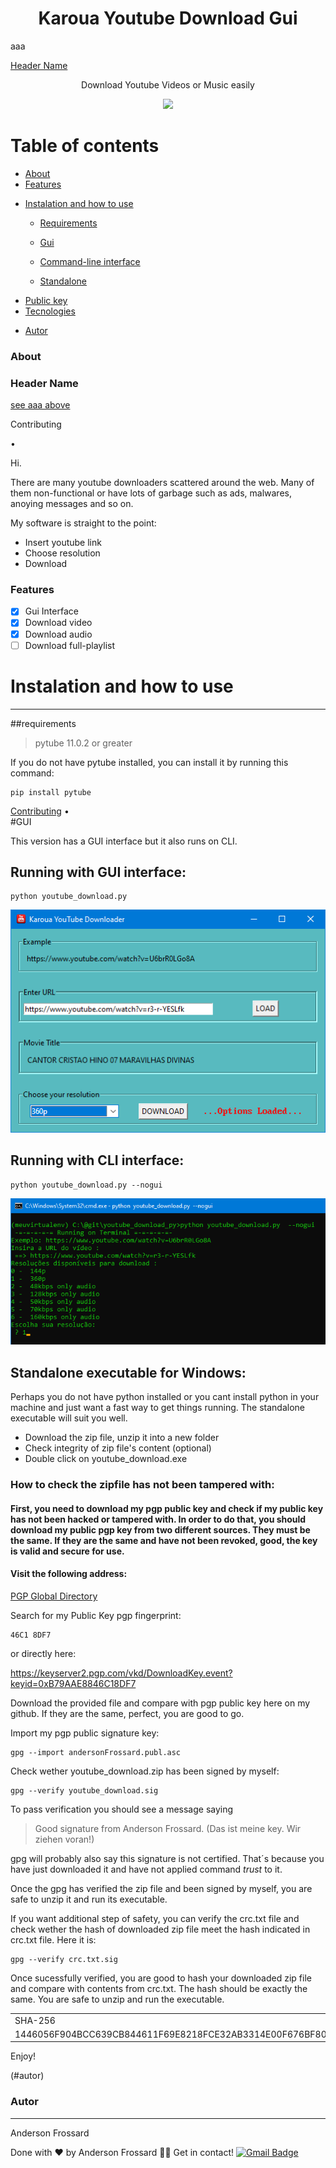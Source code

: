 

<h1 align="center">Karoua Youtube Download Gui</h1>
<a id="my-anchor">aaa</a>

[Header Name](#header-name)

<p align="center">Download Youtube Videos or Music easily</p>
<div align="center">
<img src="https://img.shields.io/static/v1?label=Media&labelColor=black&message=Download&color=7159c1&style=for-the-badge&logo=python"/>
</div>

Table of contents
===============
<!--ts-->

- [About](#about)
- [Features](#features)
* [Instalation and how to use](#how-to)
	* [Requirements](##requirements)
	
	* [Gui](#gui)
	
	* [Command-line interface](#cli)
	
	* [Standalone](#standalone)
*	[Public key](#public-key)
*	[Tecnologies](#tecnologias****)
- [Autor](#autor)
<!--te-->

### About

### Header Name

[see aaa above](#my-anchor)
<p id="#cont">Contributing</p> •  

<p>Hi.</p>
<p>There are many youtube downloaders scattered around the web.
 Many of them non-functional or have lots of garbage  such  as 
 ads, malwares, anoying messages and so on.

My software is straight to the point:</p>
<ul>
  <li>Insert youtube link</li>
  <li>Choose resolution</li>
  <li>Download</li>
</ul>      

### Features
- [X] Gui Interface
- [x] Download video
- [x] Download audio
- [ ] Download full-playlist

# Instalation and how to use

------

##requirements

>pytube 11.0.2 or greater

If you do not have pytube installed, you can install it by running this command:

	pip install pytube
<a href="#cont">Contributing</a> •  
#GUI

This version has a GUI interface but it also runs on CLI.

<h2>Running with GUI interface:</h2>

	python youtube_download.py

![GUI interface](./img/image01.png)




<h2>Running with CLI interface:</h2>

	python youtube_download.py --nogui

![CLI interface](./img/image02.png)


## Standalone executable for Windows:
Perhaps you do not have python installed or you cant install python in your machine and just want a fast way to get things running. The standalone executable will suit you well.
<ul>
	<li>Download the zip file, unzip it into a new folder</li>
	<li>Check  integrity of zip file's content (optional)</li>
	<li>Double click on youtube_download.exe </li>
</ul>

### How to check the zipfile has not been tampered with:

#### First, you need to download my pgp public key and  check if my public key has not been hacked or tampered with. In order to do that, you should download my public pgp key from two different sources. They must be the same. If they are the same and have not been revoked, good, the key is valid and secure for use. 

#### Visit the following address:

<a href = "http://keyserver2.pgp.com"> PGP Global Directory</a>

Search for my Public Key pgp fingerprint:

	46C1 8DF7


or directly  here:

https://keyserver2.pgp.com/vkd/DownloadKey.event?keyid=0xB79AAE8846C18DF7 


Download the provided file and compare with pgp public key here on my github. If they are the same, perfect, you are good to go.

Import my pgp public signature key:

	gpg --import andersonFrossard.publ.asc

Check wether youtube_download.zip has been signed by myself:

	gpg --verify youtube_download.sig

To pass verification you should see a message saying
>Good signature from Anderson Frossard. (Das ist meine key. Wir ziehen voran!)

gpg will probably also say this signature is not certified. That´s because you have just downloaded it and have not applied command *trust* to it.

Once the gpg has verified the zip file and been signed by myself, you are safe to unzip it and run its executable.

If you want additional step of safety, you can verify the crc.txt file and check wether the hash of downloaded zip file meet the hash indicated in crc.txt file. Here it is:

	gpg --verify crc.txt.sig

Once sucessfully verified, you are good to hash your downloaded zip file and compare with contents from crc.txt.
The hash should be exactly the same. You are safe to unzip and run the executable. 
<table>
	<tr>
		<td>SHA-256</td>
		<td>File</td>
	<tr>
		<td>1446056F904BCC639CB844611F69E8218FCE32AB3314E00F676BF80FE659061B</td>
		<td>youtube_download.zip</td>
	</tr>
</table>
Enjoy!

(#autor)
### Autor
---

 <img style="border-radius: 50%;" src="https://i.postimg.cc/Rqf7nM29/maxresdefault.jpg" width="100px;" alt=""/>Anderson Frossard

Done with ❤️ by Anderson Frossard 👋🏽 Get in contact!
[![Gmail Badge](https://img.shields.io/badge/frossard2008@gmail.com-c14438?style=flat-square&logo=Gmail&logoColor=white&link=mailto:frossard2008@gmail.com)](mailto:frossard2008@gmail.com)